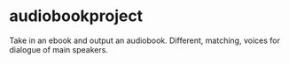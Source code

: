 # audiobookproject
Take in an ebook and output an audiobook. Different, matching, voices for dialogue of main speakers.

